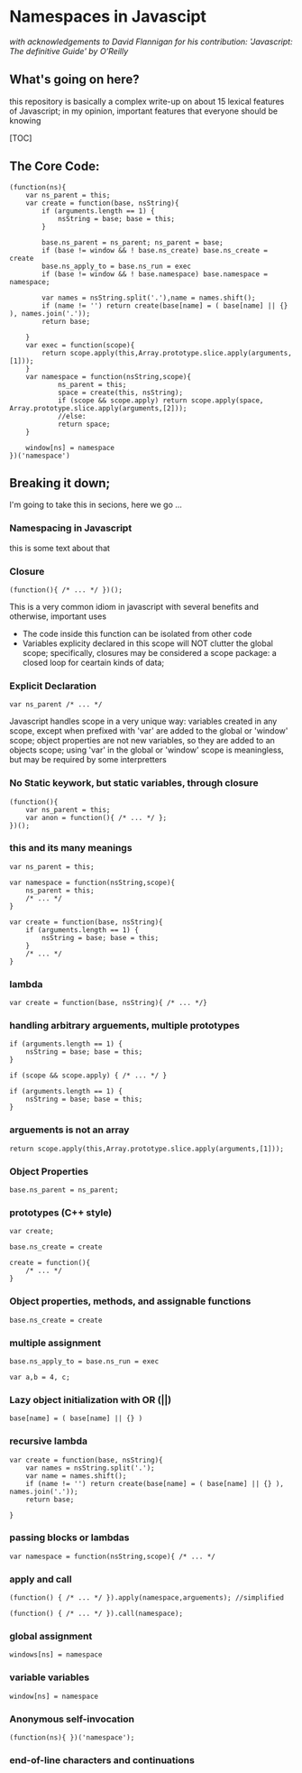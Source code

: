# Namespaces in Javascipt
*with acknowledgements to David Flannigan for his contribution: 'Javascript: The definitive Guide' by O'Reilly*
## What's going on here?
this repository is basically a complex write-up on about 15 lexical features of Javascript; in my opinion, important features that everyone should be knowing

[TOC]

## The Core Code:

	(function(ns){
		var ns_parent = this;
		var create = function(base, nsString){
			if (arguments.length == 1) {
				nsString = base; base = this;
			}

			base.ns_parent = ns_parent; ns_parent = base;
			if (base != window && ! base.ns_create) base.ns_create = create
			base.ns_apply_to = base.ns_run = exec
			if (base != window && ! base.namespace) base.namespace = namespace;
			
			var names = nsString.split('.'),name = names.shift();
			if (name != '') return create(base[name] = ( base[name] || {} ), names.join('.'));
			return base;
			
		}
		var exec = function(scope){
			return scope.apply(this,Array.prototype.slice.apply(arguments,[1]));
		}
		var namespace = function(nsString,scope){
				ns_parent = this;
				space = create(this, nsString);
				if (scope && scope.apply) return scope.apply(space, Array.prototype.slice.apply(arguments,[2]));
				//else: 		
				return space;
		}

		window[ns] = namespace
	})('namespace')

## Breaking it down;
I'm going to take this in secions, here we go ...
### Namespacing in Javascript
this is some text about that
	
### Closure

	(function(){ /* ... */ })();
This is a very common idiom in javascript with several benefits and otherwise, important uses
* The code inside this function can be isolated from other code
* Variables explicity declared in this scope will NOT clutter the global scope;
specifically, closures may be considered a scope package: a closed loop for ceartain kinds of data;

### Explicit Declaration
	var ns_parent /* ... */
Javascript handles scope in a very unique way: variables created in any scope, except when prefixed with 'var' are added to the global or 'window' scope; object properties are not new variables, so they are added to an objects scope; using 'var' in the global or 'window' scope is meaningless, but may be required by some interpretters

### No Static keywork, but static variables, through closure
	(function(){ 
		var ns_parent = this;
		var anon = function(){ /* ... */ };
	})();
### this and its many meanings
	var ns_parent = this;

	var namespace = function(nsString,scope){
		ns_parent = this;
		/* ... */
	}

	var create = function(base, nsString){
		if (arguments.length == 1) {
			nsString = base; base = this;
		}
		/* ... */
	}

### lambda
	var create = function(base, nsString){ /* ... */}

### handling arbitrary arguements, multiple prototypes

	if (arguments.length == 1) {
		nsString = base; base = this;
	}

	if (scope && scope.apply) { /* ... */ }

	if (arguments.length == 1) {
		nsString = base; base = this;
	}

### arguements is not an array 
	return scope.apply(this,Array.prototype.slice.apply(arguments,[1]));

### Object Properties
	base.ns_parent = ns_parent;

### prototypes (C++ style)
	var create;

	base.ns_create = create

	create = function(){
		/* ... */
	}

### Object properties, methods, and assignable functions
	base.ns_create = create

### multiple assignment
	base.ns_apply_to = base.ns_run = exec

	var a,b = 4, c;

### Lazy object initialization with OR (||)
	base[name] = ( base[name] || {} )

### recursive lambda
	var create = function(base, nsString){
        var names = nsString.split('.');
        var name = names.shift();
        if (name != '') return create(base[name] = ( base[name] || {} ), names.join('.'));
        return base;

    }

### passing blocks or lambdas
	var namespace = function(nsString,scope){ /* ... */

### apply and call
	(function() { /* ... */ }).apply(namespace,arguements); //simplified

	(function() { /* ... */ }).call(namespace);

### global assignment
	windows[ns] = namespace

### variable variables
	window[ns] = namespace

### Anonymous self-invocation
	(function(ns){ })('namespace');

### end-of-line characters and continuations
